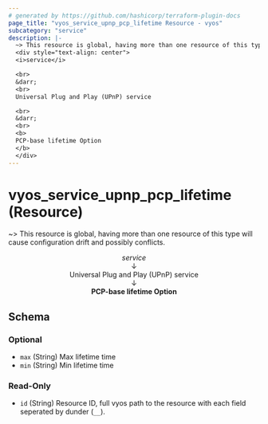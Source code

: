 ```yaml
---
# generated by https://github.com/hashicorp/terraform-plugin-docs
page_title: "vyos_service_upnp_pcp_lifetime Resource - vyos"
subcategory: "service"
description: |-
  ~> This resource is global, having more than one resource of this type will cause configuration drift and possibly conflicts.
  <div style="text-align: center">
  <i>service</i>

  <br>
  &darr;
  <br>
  Universal Plug and Play (UPnP) service

  <br>
  &darr;
  <br>
  <b>
  PCP-base lifetime Option
  </b>
  </div>
---
```


# vyos_service_upnp_pcp_lifetime (Resource)

~> This resource is global, having more than one resource of this type will cause configuration drift and possibly conflicts.

<div style="text-align: center">
<i>service</i>

<br>
&darr;
<br>
Universal Plug and Play (UPnP) service

<br>
&darr;
<br>
<b>
PCP-base lifetime Option
</b>
</div>



<!-- schema generated by tfplugindocs -->
## Schema

### Optional

- `max` (String) Max lifetime time
- `min` (String) Min lifetime time

### Read-Only

- `id` (String) Resource ID, full vyos path to the resource with each field seperated by dunder (`__`).
